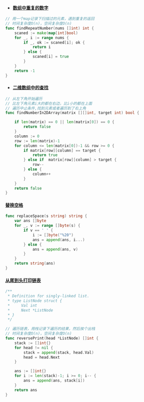 * #### [数组中重复的数字](https://leetcode-cn.com/problems/shu-zu-zhong-zhong-fu-de-shu-zi-lcof/)

```go
// 用一个map记录下扫描过的元素，遇到重复的返回
// 时间复杂度O(n)，空间复杂度O(n)
func findRepeatNumber(nums []int) int {
    scaned := make(map[int]bool)
    for _, i := range nums {
        if _, ok := scaned[i]; ok {
            return i
        } else {
            scaned[i] = true
        }
    }
    return -1
}
```

* #### [二维数组中的查找](https://leetcode-cn.com/problems/er-wei-shu-zu-zhong-de-cha-zhao-lcof/)

```go
// 从左下角开始遍历
// 比左下角元素i大的都在右边，比i小的都在上面
// 遍历中止条件,找到元素或者遍历到了右上角
func findNumberIn2DArray(matrix [][]int, target int) bool {

    if len(matrix) == 0 || len(matrix[0]) == 0 {
        return false
    }
    column := 0
    row := len(matrix)-1
    for column <= len(matrix[0])-1 && row >= 0 {
        if matrix[row][column] == target {
            return true
        } else if  matrix[row][column] > target {
            row--
        } else {
            column++
        }
    }
    return false
}
```

#### [替换空格](https://leetcode-cn.com/problems/ti-huan-kong-ge-lcof/)

```go
func replaceSpace(s string) string {
    var ans []byte
    for _, v := range []byte(s) {
        if v == ' ' {
            i := []byte("%20")
            ans = append(ans, i...)
        } else {
            ans = append(ans, v)
        }
    }
    return string(ans)
}
```

#### [从尾到头打印链表](https://leetcode-cn.com/problems/cong-wei-dao-tou-da-yin-lian-biao-lcof/)

```go
/**
 * Definition for singly-linked list.
 * type ListNode struct {
 *     Val int
 *     Next *ListNode
 * }
 */

// 遍历链表，用栈记录下遍历的结果，然后挨个出栈
// 时间复杂度O(n)，空间复杂度O(n)
func reversePrint(head *ListNode) []int {
    stack := []int{}
    for head != nil {
        stack = append(stack, head.Val)
        head = head.Next
    }

    ans := []int{}
    for i := len(stack)-1; i >= 0; i-- {
        ans = append(ans, stack[i])
    }
    return ans
}
```

